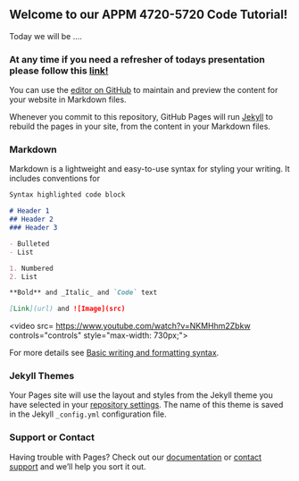 ## Welcome to our APPM 4720-5720 Code Tutorial!

Today we will be ....

### At any time if you need a refresher of todays presentation please follow this [link!](https://docs.google.com/presentation/d/1GRg98F1XywcRTaKcQUPaYT0xAZytR4CvTtMcDWtW5C8/edit?usp=sharing)

You can use the [editor on GitHub](https://github.com/JasmineGarland/APPM5720/edit/main/README.md) to maintain and preview the content for your website in Markdown files.

Whenever you commit to this repository, GitHub Pages will run [Jekyll](https://jekyllrb.com/) to rebuild the pages in your site, from the content in your Markdown files.

### Markdown

Markdown is a lightweight and easy-to-use syntax for styling your writing. It includes conventions for

```markdown
Syntax highlighted code block

# Header 1
## Header 2
### Header 3

- Bulleted
- List

1. Numbered
2. List

**Bold** and _Italic_ and `Code` text

[Link](url) and ![Image](src)
```

<video src= https://www.youtube.com/watch?v=NKMHhm2Zbkw controls="controls" style="max-width: 730px;">
   </video>

For more details see [Basic writing and formatting syntax](https://docs.github.com/en/github/writing-on-github/getting-started-with-writing-and-formatting-on-github/basic-writing-and-formatting-syntax).

### Jekyll Themes

Your Pages site will use the layout and styles from the Jekyll theme you have selected in your [repository settings](https://github.com/JasmineGarland/APPM5720/settings/pages). The name of this theme is saved in the Jekyll `_config.yml` configuration file.

### Support or Contact

Having trouble with Pages? Check out our [documentation](https://docs.github.com/categories/github-pages-basics/) or [contact support](https://support.github.com/contact) and we’ll help you sort it out.
